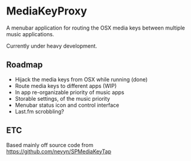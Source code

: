 # MediaKeyProxy

A menubar application for routing the OSX media keys between multiple music applications.

Currently under heavy development.

## Roadmap

- Hijack the media keys from OSX while running (done)
- Route media keys to different apps (WIP)
- In app re-organizable priority of music apps
- Storable settings, of the music priority
- Menubar status icon and control interface
- Last.fm scrobbling?

## ETC
Based mainly off source code from https://github.com/nevyn/SPMediaKeyTap
